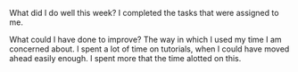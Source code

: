 What did I do well this week?
I completed the tasks that were assigned to me. 

What could I have done to improve?
The way in which I used my time I am concerned about. I spent a lot of time on tutorials, when I could have moved ahead easily enough. I spent more that the time alotted on this.